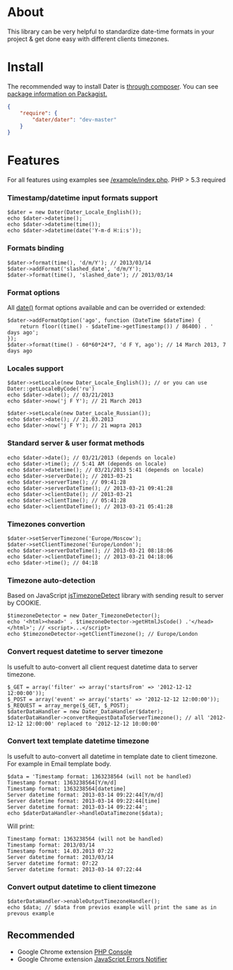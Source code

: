 # About

This library can be very helpful to standardize date-time formats in your project & get done easy with different clients timezones. 

# Install

The recommended way to install Dater is [through composer](http://getcomposer.org).
You can see [package information on Packagist.](https://packagist.org/packages/dater/dater)

```JSON
{
	"require": {
		"dater/dater": "dev-master"
	}
}
```

# Features

For all features using examples see [/example/index.php](https://github.com/barbushin/dater/blob/master/example/index.php). PHP > 5.3 required

### Timestamp/datetime input formats support

	$dater = new Dater(Dater_Locale_English());
	echo $dater->datetime();
	echo $dater->datetime(time());
	echo $dater->datetime(date('Y-m-d H:i:s'));
	
### Formats binding

	$dater->format(time(), 'd/m/Y'); // 2013/03/14
	$dater->addFormat('slashed_date', 'd/m/Y');
	$dater->format(time(), 'slashed_date'); // 2013/03/14

### Format options

All [date()](http://php.net/date) format options available and can be overrided or extended:

	$dater->addFormatOption('ago', function (DateTime $dateTime) {
		return floor((time() - $dateTime->getTimestamp()) / 86400) . ' days ago';
	});
	$dater->format(time() - 60*60*24*7, 'd F Y, ago'); // 14 March 2013, 7 days ago

### Locales support

	$dater->setLocale(new Dater_Locale_English()); // or you can use Dater::getLocaleByCode('ru')
	echo $dater->date(); // 03/21/2013
	echo $dater->now('j F Y'); // 21 March 2013
	
	$dater->setLocale(new Dater_Locale_Russian());
	echo $dater->date(); // 21.03.2013
	echo $dater->now('j F Y'); // 21 марта 2013
	
### Standard server & user format methods

	echo $dater->date(); // 03/21/2013 (depends on locale)
	echo $dater->time(); // 5:41 AM (depends on locale)
	echo $dater->datetime(); // 03/21/2013 5:41 (depends on locale)
	echo $dater->serverDate(); // 2013-03-21
	echo $dater->serverTime(); // 09:41:28
	echo $dater->serverDateTime(); // 2013-03-21 09:41:28
	echo $dater->clientDate(); // 2013-03-21
	echo $dater->clientTime(); // 05:41:28
	echo $dater->clientDateTime(); // 2013-03-21 05:41:28
	
### Timezones convertion

	$dater->setServerTimezone('Europe/Moscow');
	$dater->setClientTimezone('Europe/London');
	echo $dater->serverDateTime(); // 2013-03-21 08:18:06
	echo $dater->clientDateTime(); // 2013-03-21 04:18:06
	echo $dater->time(); // 04:18
	
### Timezone auto-detection

Based on JavaScript [jsTimezoneDetect](http://pellepim.bitbucket.org/jstz/) library with sending result to server by COOKIE.

	$timezoneDetector = new Dater_TimezoneDetector();
	echo '<html><head>' . $timezoneDetector->getHtmlJsCode() .'</head></html>'; // <script>...</script>
	echo $timezoneDetector->getClientTimezone(); // Europe/London
	
### Convert request datetime to server timezone

Is usefult to auto-convert all client request datetime data to server timezone.

	$_GET = array('filter' => array('startsFrom' => '2012-12-12 12:00:00'));
	$_POST = array('event' => array('starts' => '2012-12-12 12:00:00'));
	$_REQUEST = array_merge($_GET, $_POST);
	$daterDataHandler = new Dater_DataHandler($dater);
	$daterDataHandler->convertRequestDataToServerTimezone(); // all '2012-12-12 12:00:00' replaced to '2012-12-12 10:00:00'

### Convert text template datetime timezone

Is usefult to auto-convert all datetime in template date to client timezone. For example in Email template body.
	
	$data = 'Timestamp format: 1363238564 (will not be handled)
	Timestamp format: 1363238564[Y/m/d]
	Timestamp format: 1363238564[datetime]
	Server datetime format: 2013-03-14 09:22:44[Y/m/d]
	Server datetime format: 2013-03-14 09:22:44[time]
	Server datetime format: 2013-03-14 09:22:44';
	echo $daterDataHandler->handleDataTimezone($data); 
	
Will print:
	
	Timestamp format: 1363238564 (will not be handled)
	Timestamp format: 2013/03/14
	Timestamp format: 14.03.2013 07:22
	Server datetime format: 2013/03/14
	Server datetime format: 07:22
	Server datetime format: 2013-03-14 07:22:44
	
### Convert output datetime to client timezone
	
	$daterDataHandler->enableOutputTimezoneHandler();
	echo $data; // $data from previos example will print the same as in prevous example
	

## Recommended
* Google Chrome extension [PHP Console](http://goo.gl/b10YF)
* Google Chrome extension [JavaScript Errors Notifier](http://goo.gl/kNix9)
